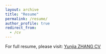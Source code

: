 ```yaml
---
layout: archive
title: "Resume"
permalink: /resume/
author_profile: true
redirect_from:
  - /cv
---
```






For full resume, please visit: [Yunjia ZHANG CV](https://download.yjcyber.com/YunjiaZHANG-CV.pdf)
